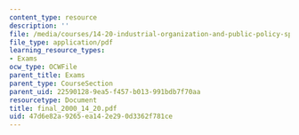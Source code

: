 ```yaml
---
content_type: resource
description: ''
file: /media/courses/14-20-industrial-organization-and-public-policy-spring-2003/47d6e82a9265ea142e290d3362f781ce_final_2000_14_20.pdf
file_type: application/pdf
learning_resource_types:
- Exams
ocw_type: OCWFile
parent_title: Exams
parent_type: CourseSection
parent_uid: 22590128-9ea5-f457-b013-991bdb7f70aa
resourcetype: Document
title: final_2000_14_20.pdf
uid: 47d6e82a-9265-ea14-2e29-0d3362f781ce
---
```

